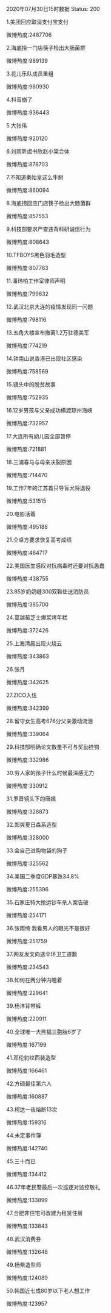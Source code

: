 2020年07月30日15时数据
Status: 200

1.美团回应取消支付宝支付

微博热度:2487706

2.海底捞一门店筷子检出大肠菌群

微博热度:989139

3.花儿乐队成员重组

微博热度:980930

4.抖音崩了

微博热度:936443

5.大张伟

微博热度:920120

6.刘雨昕虞书欣赵小棠合体

微博热度:878703

7.不知道秦始皇这么牛掰

微博热度:860094

8.海底捞回应门店筷子检出大肠菌群

微博热度:857553

9.科技部要求严查违背科研诚信行为

微博热度:808643

10.TFBOYS黑色羽毛造型

微博热度:807783

11.潘玮柏工作室律师声明

微博热度:799632

12.武汉北京大连的疫情发现同一问题

微博热度:798116

13.五角大楼宣布撤离1.2万驻德美军

微博热度:774219

14.钟南山说香港已出现社区感染

微博热度:758569

15.镜头中的脱贫故事

微博热度:752935

16.12岁男孩与父亲成功横渡琼州海峡

微博热度:732957

17.大连所有幼儿园全部暂停

微博热度:721881

18.三浦春马与母亲决裂原因

微博热度:714470

19.工作7年的江苏首只导盲犬将退役

微博热度:531515

20.电影活着

微博热度:495188

21.仝卓方要求恢复高考成绩

微博热度:484717

22.美国医生感叹对抗病毒时还要对抗愚蠢

微博热度:438755

23.85岁奶奶缝300双鞋垫送消防员

微博热度:385700

24.蔓越莓芝士爆浆烤年糕

微博热度:372426

25.上海清晨出现火烧云

微博热度:343863

26.张月

微博热度:342625

27.ZICO入伍

微博热度:342399

28.留守女生高考676分父亲激动流泪

微博热度:339064

29.科技部明确论文数量不可与奖励挂钩

微博热度:332986

30.穷人家的孩子什么时候最深感无力

微博热度:330912

31.罗晋镜头下的唐嫣

微博热度:328873

32.郑爽夏日森系造型

微博热度:328000

33.会自己进购物袋的狗子

微博热度:325562

34.美国二季度GDP暴跌34.8%

微博热度:255396

35.石家庄特大抢运钞车杀人案告破

微博热度:254171

36.张雨绮 我看男人的眼光不是很好

微博热度:251759

37.网友发文向送伞环卫工道歉

微博热度:234543

38.如何在两分钟内睡着

微博热度:229641

39.杨洋背带裤

微博热度:220911

40.全球唯一大熊猫三胞胎6岁了

微博热度:167199

41.邓伦豹纹西装造型

微博热度:166461

42.方硕最佳第六人

微博热度:160887

43.柯达一夜熔断13次

微博热度:159316

44.未定事件簿

微博热度:142740

45.三十而已

微博热度:134412

46.37年老民警最后一次巡逻对监控敬礼

微博热度:133899

47.合肥非住宅可改建为租赁住房

微博热度:133843

48.武汉消费券

微博热度:132648

49.杨紫造型师

微博热度:124089

50.韩国近七成80岁以下老人想工作

微博热度:123957

